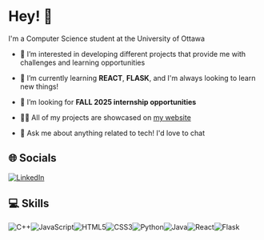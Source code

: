 # Hey! 👋

I'm a Computer Science student at the University of Ottawa

- 🔭 I’m interested in developing different projects that provide me with challenges and learning opportunities

- 🌱 I’m currently learning **REACT**, **FLASK**, and I'm always looking to learn new things!

- 🤝 I’m looking for **FALL 2025 internship opportunities**

- 👨‍💻 All of my projects are showcased on [my website](https://www.arohaupreti.com/)

- 💬 Ask me about anything related to tech! I'd love to chat

## 🌐 Socials
[![LinkedIn](https://img.shields.io/badge/LinkedIn-%230077B5.svg?logo=linkedin&logoColor=white)](https://www.linkedin.com/in/aroha-upreti/)

## 💻 Skills


![C++](https://img.shields.io/badge/C%2B%2B-00599C?style=for-the-badge&logo=c%2B%2B&logoColor=white)![JavaScript](https://img.shields.io/badge/JavaScript-F7DF1E?style=for-the-badge&logo=javascript&logoColor=black)![HTML5](https://img.shields.io/badge/HTML5-E34F26?style=for-the-badge&logo=html5&logoColor=white)![CSS3](https://img.shields.io/badge/CSS3-1572B6?style=for-the-badge&logo=css3&logoColor=white)![Python](https://img.shields.io/badge/Python-3776AB?style=for-the-badge&logo=python&logoColor=white)![Java](https://img.shields.io/badge/Java-ED8B00?style=for-the-badge&logo=openjdk&logoColor=white)![React](https://img.shields.io/badge/React-20232A?style=for-the-badge&logo=react&logoColor=61DAFB)![Flask](https://img.shields.io/badge/Flask-000000?style=for-the-badge&logo=flask&logoColor=white)
